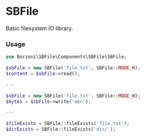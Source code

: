 # SBFile
Basic filesystem IO library.

### Usage

```php
use Borzoni\SBFile\Components\SBFile\SBFile;

$sbFile = new SBFile('file.txt', SBFile::MODE_R);
$content = $sbFile->read();

---

$sbFile = new SBFile('file.txt', SBFile::MODE_W);
$bytes = $sbFile->write('abc');

---

$fileExists = SBFile::fileExists('file.txt');
$dirExists = SBFile::fileExists('dir/');
```
